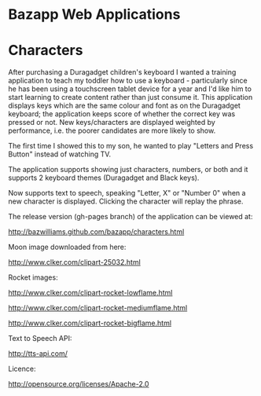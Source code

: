 Bazapp Web Applications
=======================

Characters
==========

After purchasing a Duragadget children's keyboard I wanted a training application to teach my toddler how to use a keyboard - particularly since he has been using a touchscreen tablet device for a year and I'd like him to start learning to create content rather than just consume it. This application displays keys which are the same colour and font as on the Duragadget keyboard; the application keeps score of whether the correct key was pressed or not. New keys/characters are displayed weighted by performance, i.e. the poorer candidates are more likely to show. 

The first time I showed this to my son, he wanted to play "Letters and Press Button" instead of watching TV. 

The application supports showing just characters, numbers, or both and it supports 2 keyboard themes (Duragadget and Black keys). 

Now supports text to speech, speaking "Letter, X" or "Number 0" when a new character is displayed. Clicking the character will replay the phrase. 

The release version (gh-pages branch) of the application can be viewed at:

http://bazwilliams.github.com/bazapp/characters.html

Moon image downloaded from here: 

http://www.clker.com/clipart-25032.html

Rocket images:

http://www.clker.com/clipart-rocket-lowflame.html

http://www.clker.com/clipart-rocket-mediumflame.html

http://www.clker.com/clipart-rocket-bigflame.html

Text to Speech API:

http://tts-api.com/

Licence:

http://opensource.org/licenses/Apache-2.0
